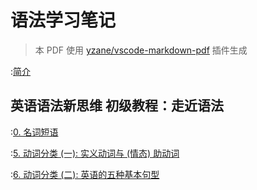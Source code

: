 # 语法学习笔记

> 本 PDF 使用 [yzane/vscode-markdown-pdf](https://github.com/yzane/vscode-markdown-pdf)
> 插件生成

:[简介](README.md)

<div class="page"/>

## 英语语法新思维 初级教程：走近语法

<div class="page"/>

:[0. 名词短语](1_0_noun_phrase.md)

<div class="page"/>

:[5. 动词分类 (一): 实义动词与 (情态) 助动词](1_5_content_verbs_and_modal_auxiliary_verbs.md)

<div class="page"/>

:[6. 动词分类 (二): 英语的五种基本句型](1_6_five_basic_sentence_patterns.md)
